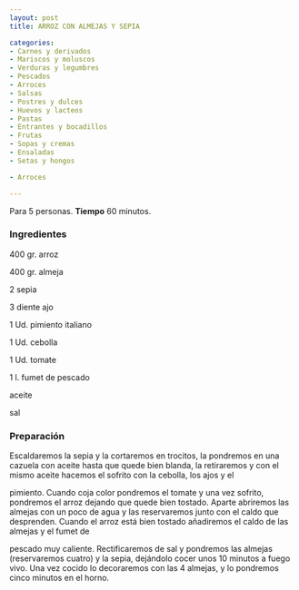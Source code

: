 ```yaml
---
layout: post
title: ARROZ CON ALMEJAS Y SEPIA

categories:
- Carnes y derivados
- Mariscos y moluscos
- Verduras y legumbres
- Pescados
- Arroces
- Salsas
- Postres y dulces
- Huevos y lacteos
- Pastas
- Entrantes y bocadillos
- Frutas
- Sopas y cremas
- Ensaladas
- Setas y hongos

- Arroces

---
```

Para 5 personas.
<b>Tiempo</b> 60 minutos.

<h3>Ingredientes</h3>

400 gr. arroz

400 gr. almeja

2 sepia

3 diente ajo

1 Ud. pimiento italiano

1 Ud. cebolla

1 Ud. tomate

1 l. fumet de pescado

aceite

sal

<h3>Preparación</h3>

Escaldaremos la sepia y la cortaremos en trocitos, la pondremos en una cazuela con aceite hasta que quede bien blanda, la retiraremos y con el mismo aceite hacemos el sofrito con la cebolla, los ajos y el

pimiento. Cuando coja color pondremos el tomate y una vez sofrito, pondremos el arroz dejando que quede bien tostado. Aparte abriremos las almejas con un poco de agua y las reservaremos junto con el caldo que desprenden. Cuando el arroz está bien tostado añadiremos el caldo de las almejas y el fumet de

pescado muy caliente. Rectificaremos de sal y pondremos las almejas (reservaremos cuatro) y la sepia, dejándolo cocer unos 10 minutos a fuego vivo. Una vez cocido lo decoraremos con las 4 almejas, y lo pondremos cinco minutos en el horno.

